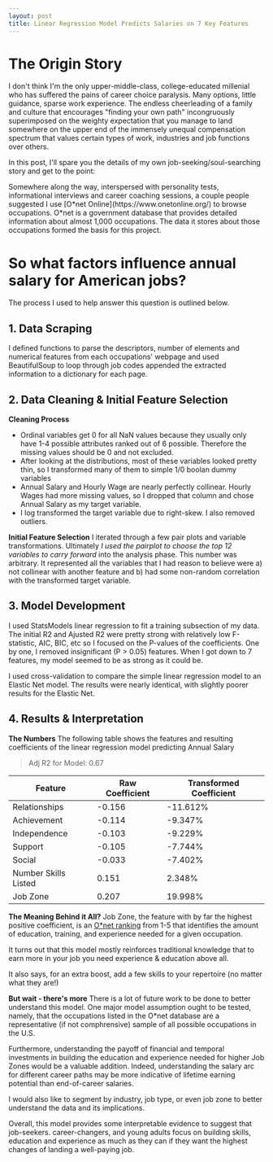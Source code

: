 ```yaml
---
layout: post
title: Linear Regression Model Predicts Salaries on 7 Key Features
---
```

# The Origin Story

I don't think I'm the only upper-middle-class, college-educated millenial who has suffered the pains of career choice paralysis. Many options, little guidance, sparse work experience. The endless cheerleading of a family and culture that encourages "finding your own path" incongruously superimposed on the weighty expectation that you manage to land somewhere on the upper end of the immensely unequal compensation spectrum that values certain types of work, industries and job functions over others.

In this post, I'll spare you the details of my own job-seeking/soul-searching story and get to the point:
<div class="message">
Somewhere along the way, interspersed with personality tests, informational interviews and career coaching sessions, a couple people suggested I use [O*net Online](https://www.onetonline.org/) to browse occupations.
O*net is a government database that provides detailed information about almost 1,000 occupations. The data it stores about those occupations formed the basis for this project.
</div>

# So what factors influence annual salary for American jobs?
The process I used to help answer this question is outlined below.

## 1. Data Scraping
I defined functions to parse the descriptors, number of elements and numerical features from each occupations' webpage and used BeautifulSoup to loop through job codes appended the extracted information to a dictionary for each page.

## 2. Data Cleaning & Initial Feature Selection

<strong>Cleaning Process</strong>
- Ordinal variables get 0 for all NaN values because they usually only have 1-4 possible attributes ranked out of 6 possible. Therefore the missing values should be 0 and not excluded.
- After looking at the distributions, most of these variables looked pretty thin, so I transformed many of them to simple 1/0 boolan dummy variables
- Annual Salary and Hourly Wage are nearly perfectly collinear. Hourly Wages had more missing values, so I dropped that column and chose Annual Salary as my target variable.
- I log transformed the target variable due to right-skew. I also removed outliers.

<strong>Initial Feature Selection</strong>
I iterated through a few pair plots and variable transformations. Ultimately <em>I used the pairplot to choose the top 12 variables to carry forward</em> into the analysis phase. This number was arbitrary. It represented all the variables that I had reason to believe were a) not collinear with another feature and b) had some non-random correlation with the transformed target variable.

## 3. Model Development
I used StatsModels linear regression to fit a training subsection of my data. The initial R2 and Ajusted R2 were pretty strong with relatively low F-statistic, AIC, BIC, etc so I focused on the P-values of the coefficients. One by one, I removed insignificant (P > 0.05) features. When I got down to 7 features, my model seemed to be as strong as it could be. 

I used cross-validation to compare the simple linear regression model to an Elastic Net model. The results were nearly identical, with slightly poorer results for the Elastic Net.

## 4. Results & Interpretation

<strong>The Numbers</strong>
The following table shows the features and resulting coefficients of the linear regression model predicting Annual Salary

> Adj R2 for Model: 0.67

<table>
  <thead>
    <tr>
      <th>Feature</th>
      <th>Raw Coefficient</th>
      <th>Transformed Coefficient</th>
    </tr>
  </thead>
  <tbody>
    <tr>
      <td>Relationships</td>
      <td>-0.156</td>
      <td>-11.612%</td>
    </tr>
    <tr>
      <td>Achievement</td>
      <td>-0.114</td>
      <td>-9.347%</td>
    </tr>
    <tr>
      <td>Independence</td>
      <td>-0.103</td>
      <td>-9.229%</td>
    </tr>
       <tr>
      <td>Support</td>
      <td>-0.105</td>
      <td>-7.744%</td>
    </tr>
    <tr>
      <td>Social</td>
      <td>-0.033</td>
      <td>-7.402%</td>
    </tr>
    <tr>
      <td>Number Skills Listed</td>
      <td>0.151</td>
      <td>2.348%</td>
    </tr>
    <tr>
      <td>Job Zone</td>
      <td>0.207</td>
      <td>19.998%</td>
    </tr>
  </tbody>
</table>

<strong>The Meaning Behind it All?</strong>
Job Zone, the feature with by far the highest positive coefficient, is an [O*net ranking](https://www.onetonline.org/help/online/zones) from 1-5 that identifies the amount of education, training, and experience needed for a given occupation. 

It turns out that this model mostly reinforces traditional knowledge that to earn more in your job you need experience & education above all.

It also says, for an extra boost, add a few skills to your repertoire (no matter what they are!)

<strong>But wait - there's more</strong>
There is a lot of future work to be done to better understand this model. One major model assumption ought to be tested, namely, that the occupations listed in the O*net database are a representative (if not comphrensive) sample of all possible occupations in the U.S.

Furthermore, understanding the payoff of financial and temporal investments in building the education and experience needed for higher Job Zones would be a valuable addition. Indeed, understanding the salary arc for different career paths may be more indicative of lifetime earning potential than end-of-career salaries.

I would also like to segment by industry, job type, or even job zone to better understand the data and its implications.

Overall, this model provides some interpretable evidence to suggest that job-seekers. career-changers, and young adults focus on building skills, education and experience as much as they can if they want the highest changes of landing a well-paying job. 
